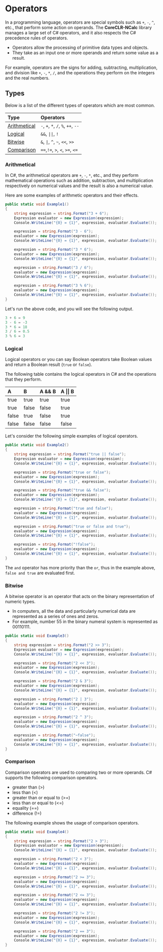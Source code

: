 ﻿---
PermaID: 100003
Name: Operators
---

# Operators

In a programming language, operators are special symbols such as `+`, `-`, `^`, etc., that perform some action on operands. The **CoreCLR-NCalc** library manages a large set of C# operators, and it also respects the C# precedence rules of operators.

 - Operators allow the processing of primitive data types and objects. 
 - They take as an input one or more operands and return some value as a result. 
 
For example, operators are the signs for adding, subtracting, multiplication, and division like `+`, `-`, `*`, `/`, and the operations they perform on the integers and the real numbers.

## Types

Below is a list of the different types of operators which are most common.

| Type                                           | Operators                                                          |
|:-----------------------------------------------|:-------------------------------------------------------------------|
| [Arithmetical](#arithmetical)                      | `-`, `+`, `*`, `/`, `%`, `++`, `--`                                |
| [Logical](#logical)                            | `&&`, `\|\|`, `!`                                               |
| [Bitwise](#bitwise)                            | `&`, `\|`, `^`, `~`, `<<`, `>>`                                     |
| [Comparison](#Comparison)                      | `==`,`!=`, `>`, `<`, `>=`, `<=`                                    |

### Arithmetical

In C#, the arithmetical operators are `+`, `-`, `*`, etc., and they perform mathematical operations such as addition, subtraction, and multiplication respectively on numerical values and the result is also a numerical value.

Here are some examples of arithmetic operators and their effects.


```csharp
public static void Example1()
{
    string expression = string.Format("3 + 6");
    Expression evaluator = new Expression(expression);
    Console.WriteLine("{0} = {1}", expression, evaluator.Evaluate());

    expression = string.Format("3 - 6");
    evaluator = new Expression(expression);
    Console.WriteLine("{0} = {1}", expression, evaluator.Evaluate());

    expression = string.Format("3 * 6");
    evaluator = new Expression(expression);
    Console.WriteLine("{0} = {1}", expression, evaluator.Evaluate());

    expression = string.Format("3 / 6");
    evaluator = new Expression(expression);
    Console.WriteLine("{0} = {1}", expression, evaluator.Evaluate());

    expression = string.Format("3 % 6");
    evaluator = new Expression(expression);
    Console.WriteLine("{0} = {1}", expression, evaluator.Evaluate());
}
```

Let's run the above code, and you will see the following output.

```csharp
3 + 6 = 9
3 - 6 = -3
3 * 6 = 18
3 / 6 = 0.5
3 % 6 = 3
```    

### Logical

Logical operators or you can say Boolean operators take Boolean values and return a Boolean result (`true` or `false`).

The following table contains the logical operators in C# and the operations that they perform.

| A        | B         | A && B              | A \|\| B         |
|:---------|:----------|:--------------------|:-----------------|
| true     | true      | true                | true             |
| true     | false     | false               | true             |
| false    | true      | false               | true             |
| false    | false     | false               | false            |

Let's consider the following simple examples of logical operators.

```csharp
public static void Example2()
{
    string expression = string.Format("true || false");
    Expression evaluator = new Expression(expression);
    Console.WriteLine("{0} = {1}", expression, evaluator.Evaluate());

    expression = string.Format("true or false");
    evaluator = new Expression(expression);
    Console.WriteLine("{0} = {1}", expression, evaluator.Evaluate());

    expression = string.Format("true && false");
    evaluator = new Expression(expression);
    Console.WriteLine("{0} = {1}", expression, evaluator.Evaluate());

    expression = string.Format("true and false");
    evaluator = new Expression(expression);
    Console.WriteLine("{0} = {1}", expression, evaluator.Evaluate());

    expression = string.Format("true or false and true");
    evaluator = new Expression(expression);
    Console.WriteLine("{0} = {1}", expression, evaluator.Evaluate());

    expression = string.Format("!false");
    evaluator = new Expression(expression);
    Console.WriteLine("{0} = {1}", expression, evaluator.Evaluate());
}
```

The `and` operator has more priority than the `or`, thus in the example above, `false and true` are evaluated first. 

### Bitwise

A bitwise operator is an operator that acts on the binary representation of numeric types. 

 - In computers, all the data and particularly numerical data are represented as a series of ones and zeros. 
 - For example, number 55 in the binary numeral system is represented as 00110111.

```csharp
public static void Example3()
{
    string expression = string.Format("2 >> 3");
    Expression evaluator = new Expression(expression);
    Console.WriteLine("{0} = {1}", expression, evaluator.Evaluate());

    expression = string.Format("2 << 3");
    evaluator = new Expression(expression);
    Console.WriteLine("{0} = {1}", expression, evaluator.Evaluate());

    expression = string.Format("2 & 3");
    evaluator = new Expression(expression);
    Console.WriteLine("{0} = {1}", expression, evaluator.Evaluate());

    expression = string.Format("2 | 3");
    evaluator = new Expression(expression);
    Console.WriteLine("{0} = {1}", expression, evaluator.Evaluate());

    expression = string.Format("2 ^ 3");
    evaluator = new Expression(expression);
    Console.WriteLine("{0} = {1}", expression, evaluator.Evaluate());

    expression = string.Format("~false");
    evaluator = new Expression(expression);
    Console.WriteLine("{0} = {1}", expression, evaluator.Evaluate());
}
```

### Comparison

Comparison operators are used to comparing two or more operands. C# supports the following comparison operators.

- greater than (>)
- less than (<)
- greater than or equal to (>=)
- less than or equal to (<=)
- equality (==)
- difference (!=)

The following example shows the usage of comparison operators.

```csharp
public static void Example4()
{
    string expression = string.Format("2 > 3");
    Expression evaluator = new Expression(expression);
    Console.WriteLine("{0} = {1}", expression, evaluator.Evaluate());

    expression = string.Format("2 < 3");
    evaluator = new Expression(expression);
    Console.WriteLine("{0} = {1}", expression, evaluator.Evaluate());

    expression = string.Format("2 >= 3");
    evaluator = new Expression(expression);
    Console.WriteLine("{0} = {1}", expression, evaluator.Evaluate());

    expression = string.Format("2 <= 3");
    evaluator = new Expression(expression);
    Console.WriteLine("{0} = {1}", expression, evaluator.Evaluate());

    expression = string.Format("2 != 3");
    evaluator = new Expression(expression);
    Console.WriteLine("{0} = {1}", expression, evaluator.Evaluate());

    expression = string.Format("2 == 3");
    evaluator = new Expression(expression);
    Console.WriteLine("{0} = {1}", expression, evaluator.Evaluate());
}
```
